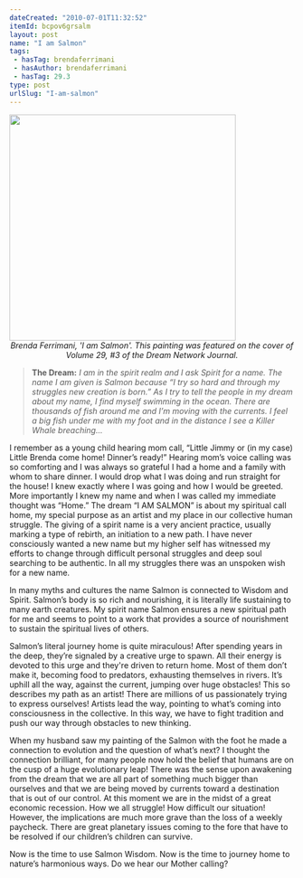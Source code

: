 ```yaml
---
dateCreated: "2010-07-01T11:32:52"
itemId: bcpov6grsalm
layout: post
name: "I am Salmon"
tags:
 - hasTag: brendaferrimani
 - hasAuthor: brendaferrimani
 - hasTag: 29.3
type: post
urlSlug: "I-am-salmon"
---
```


<img src="../images/29.3_cover.jpg" width="400px" height="auto"/>
<!--nopreview--><div class="caption" style="text-align: center;"><i>Brenda Ferrimani, 'I am Salmon'. This painting was featured on the cover of Volume 29, #3 of the Dream Network Journal.</i></div><!--/nopreview-->

> **The Dream:** *I am in the spirit realm and I ask Spirit for a name. The name I am given is Salmon because “I try so hard and through my struggles new creation is born.” As I try to tell the people in my dream about my name, I find myself swimming in the ocean. There are thousands of fish around me and I’m moving with the currents. I feel a big fish under me with my foot and in the distance I see a Killer Whale breaching...*

I remember as a young child hearing mom call, “Little Jimmy or (in my case) Little Brenda come home! Dinner’s ready!” Hearing mom’s voice calling was so comforting and I was always so grateful I had a home and a family with whom to share dinner. I would drop what I was doing and run straight for the house! I knew exactly where I was going and how I would be greeted. More importantly I knew my name and when I was called my immediate thought was “Home.” The dream “I AM SALMON” is about my spiritual call home, my special purpose as an artist and my place in our collective human struggle. The giving of a spirit name is a very ancient practice, usually marking a type of rebirth, an initiation to a new path. I have never consciously wanted a new name but my higher self has witnessed my efforts to change through difficult personal struggles and deep soul searching to be authentic. In all my struggles there was an unspoken wish for a new name. 

In many myths and cultures the name Salmon is connected to Wisdom and Spirit. Salmon’s body is so rich and nourishing, it is literally life sustaining to many earth creatures. My spirit name Salmon ensures a new spiritual path for me and seems to point to a work that provides a source of nourishment to sustain the spiritual lives of others. 

Salmon’s literal journey home is quite miraculous! After spending years in the deep, they’re signaled by a creative urge to spawn. All their energy is devoted to this urge and they're driven to return home. Most of them don’t make it, becoming food to predators, exhausting themselves in rivers. It’s uphill all the way, against the current, jumping over huge obstacles! This so describes my path as an artist! There are millions of us passionately trying to express ourselves! Artists lead the way, pointing to what’s coming into consciousness in the collective. In this way, we have to fight tradition and push our way through obstacles to new thinking. 

When my husband saw my painting of the Salmon with the foot he made a connection to evolution and the question of what’s next? I thought the connection brilliant, for many people now hold the belief that humans are on the cusp of a huge evolutionary leap! There was the sense upon awakening from the dream that we are all part of something much bigger than ourselves and that we are being moved by currents toward a destination that is out of our control. At this moment we are in the midst of a great economic recession. How we all struggle! How difficult our situation! However, the implications are much more grave than the loss of a weekly paycheck. There are great planetary issues coming to the fore that have to be resolved if our children’s children can survive. 

Now is the time to use Salmon Wisdom. Now is the time to journey home to nature’s harmonious ways. Do we hear our Mother calling? 